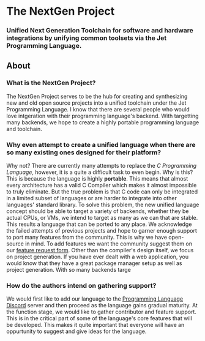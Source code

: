 # The NextGen Project
### Unified Next Generation Toolchain for software and hardware integrations by unifying common toolsets via the Jet Programming Language.

About
-------
### What is the NextGen Project? 
The NextGen Project serves to be the hub for creating and synthesizing new and old open source projects
into a unified toolchain under the Jet Programming Language. I know that there are several people who would love intgeration
with their programming language's backend. With targetting many backends, we hope to create a highly portable programming
language and toolchain.

### Why even attempt to create a unified language when there are so many existing ones designed for their platform?
Why not? There are currently many attempts to replace the *C Programming Language*, however, it is a quite a difficult task to even
begin. Why is this? This is because the language is highly **portable**. This means that almost every architecture has a valid C Compiler
which makes it almost impossible to truly eliminate. But the true problem is that C code can only be integrated in a limited subset of languages or
are harder to integrate into other languages' standard library. To solve this problem, the new unified language concept should be able to target a variety of backends, whether they be actual CPUs, or VMs, we intend to target as many as we can that are stable. This results a language that can be ported to any place.
We acknowledge the failed attempts of previous projects and hope to garner enough support to port many features from the community. This is why we have open-source in mind. To add features we want the community suggest them on our [feature request form](https://forms.gle/9nSVzipF8MYr8Q456).
Other than the compiler's design itself, we focus on project generation. If you have ever dealt with a web application, you would know that they have 
a great package manager setup as well as project generation. With so many backends targe

### How do the authors intend on gathering support?
We would first like to add our language to the [Programming Language Discord](#about) server and then proceed as the language gains gradual 
maturity. At the function stage, we would like to gather contributor and feature support. This is in the critical part of some of the language's 
core features that will be developed. This makes it quite important that everyone will have an oppurtunity to suggest and give ideas for the 
language.
